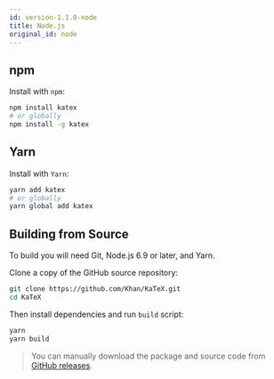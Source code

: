```yaml
---
id: version-1.1.0-node
title: Node.js
original_id: node
---
```

## npm
Install with `npm`:

```bash
npm install katex
# or globally
npm install -g katex
```

## Yarn
Install with `Yarn`:

```bash
yarn add katex
# or globally
yarn global add katex
```

## Building from Source

To build you will need Git, Node.js 6.9 or later, and Yarn.

Clone a copy of the GitHub source repository:
```bash
git clone https://github.com/Khan/KaTeX.git
cd KaTeX
```

Then install dependencies and run `build` script:
```bash
yarn
yarn build
```

> You can manually download the package and source code from
[GitHub releases](https://github.com/Khan/KaTeX/releases).
